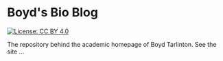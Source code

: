 
# Boyd's Bio Blog

<!-- badges: start -->
[![License: CC BY 4.0](https://img.shields.io/badge/License-CC_BY_4.0-lightgrey.svg)](https://creativecommons.org/licenses/by/4.0/)
<!-- badges: end -->

The repository behind the academic homepage of Boyd Tarlinton. See the site ...


